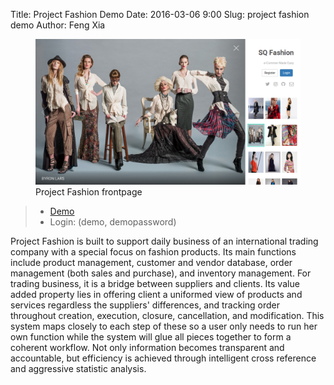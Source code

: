 Title: Project Fashion Demo
Date: 2016-03-06 9:00
Slug: project fashion demo
Author: Feng Xia



<figure class="row">
    <img src="images/demo_fashion.png"/>
    <figcaption>Project Fashion frontpage</figcaption>
</figure>

> * [Demo][1]
> * Login: (demo, demopassword)

Project Fashion is built to support daily business
of an international trading company with a special focus
on fashion products. Its main functions include
product management, customer and vendor database,
order management (both sales and purchase), and inventory management.
For trading business, it is a bridge between
suppliers and clients. Its value added property lies
in offering client a uniformed view of products and services
regardless the suppliers' differences, and tracking
order throughout creation,
execution, closure, cancellation, and modification.
This system maps closely to each step of these
so a user only needs to run her own function while the system
will glue all pieces together to form a coherent workflow.
Not only information becomes transparent and accountable,
but efficiency is achieved through intelligent cross
reference and aggressive statistic analysis.


[1]: http://fengxia.co:8003/wei/
